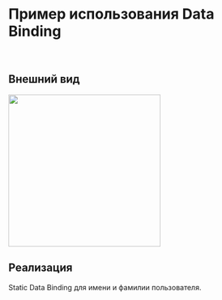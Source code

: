 # Пример использования Data Binding

<br/>

## Внешний вид
<img width="300" src="https://github.com/user-attachments/assets/95877c5c-b7f1-41f8-bd35-256cb116416f" />

<br/>

## Реализация 
Static Data Binding для имени и фамилии пользователя.
